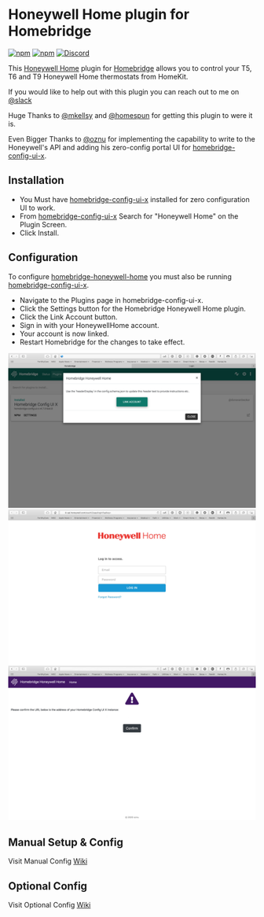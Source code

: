 # Honeywell Home plugin for Homebridge

[![npm](https://badgen.net/npm/v/homebridge-honeywell-home)](https://www.npmjs.com/package/homebridge-honeywell-home)
[![npm](https://badgen.net/npm/dt/homebridge-honeywell-home)](https://www.npmjs.com/package/homebridge-honeywell-home)
[![Discord](https://img.shields.io/discord/432663330281226270?color=728ED5&logo=discord&label=discord)](https://discord.gg/8fpZA4S)


This [Honeywell Home](https://honeywellhome.com) plugin for [Homebridge](https://homebridge.io/) allows you to control your T5, T6 and T9 Honeywell Home thermostats from HomeKit.

If you would like to help out with this plugin you can reach out to me on [@slack](http://homebridgeteam.slack.com/)

Huge Thanks to [@mkellsy](https://github.com/mkellsy) and [@homespun](https://github.com/homespun) for getting this plugin to were it is.

Even Bigger Thanks to [@oznu](https://github.com/oznu) for implementing the capability to write to the Honeywell's API and adding his zero-config portal UI for [homebridge-config-ui-x](https://github.com/oznu/homebridge-config-ui-x).

## Installation
* You Must have [homebridge-config-ui-x](https://github.com/oznu/homebridge-config-ui-x) installed for zero configuration UI to work.
* From [homebridge-config-ui-x](https://github.com/oznu/homebridge-config-ui-x) Search for "Honeywell Home" on the Plugin Screen.
* Click Install.

## Configuration
To configure [homebridge-honeywell-home](https://www.npmjs.com/package/homebridge-honeywell-home) you must also be running [homebridge-config-ui-x](https://github.com/oznu/homebridge-config-ui-x).

* Navigate to the Plugins page in homebridge-config-ui-x.
* Click the Settings button for the Homebridge Honeywell Home plugin.
* Click the Link Account button.
* Sign in with your HoneywellHome account.
* Your account is now linked.
* Restart Homebridge for the changes to take effect.
  
<img src='honeywell/01.png' />
<img src='honeywell/02.png' />
<img src='honeywell/03.png' />

## Manual Setup & Config

  Visit Manual Config [Wiki](https://github.com/donavanbecker/homebridge-honeywell-home/wiki/Manual-Install-&-Config)

## Optional Config

  Visit Optional Config [Wiki](https://github.com/donavanbecker/homebridge-honeywell-home/wiki/Optional-Config)

